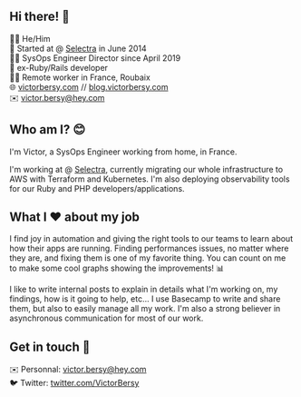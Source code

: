 ## Hi there! 👋

🏳️‍🌈 He/Him<br>
🏢 Started at @ [Selectra](https://selectra.com/) in June 2014<br>
👨‍💻 SysOps Engineer Director since April 2019<br>
💎 ex-Ruby/Rails developer<br>
🚴‍♂️ Remote worker in France, Roubaix<br>
🌐 [victorbersy.com](https://victorbersy.com/) // [blog.victorbersy.com](https://blog.victorbersy.com/)<br>
✉️ victor.bersy@hey.com<br>

## Who am I? 😊
I'm Victor, a SysOps Engineer working from home, in France. 

I'm working at @ [Selectra](https://selectra.com/), currently migrating our whole infrastructure to AWS with Terraform and Kubernetes. I'm also deploying observability tools for our Ruby and PHP developers/applications.

## What I ❤️ about my job

I find joy in automation and giving the right tools to our teams to learn about how their apps are running. Finding performances issues, no matter where they are, and fixing them is one of my favorite thing. You can count on me to make some cool graphs showing the improvements! 📊

I like to write internal posts to explain in details what I'm working on, my findings, how is it going to help, etc... I use Basecamp to write and share them, but also to easily manage all my work. I'm also a strong believer in asynchronous communication for most of our work.

## Get in touch 🤝

✉️ Personnal: victor.bersy@hey.com<br>
🐦 Twitter: [twitter.com/VictorBersy](https://twitter.com/VictorBersy)<br>
